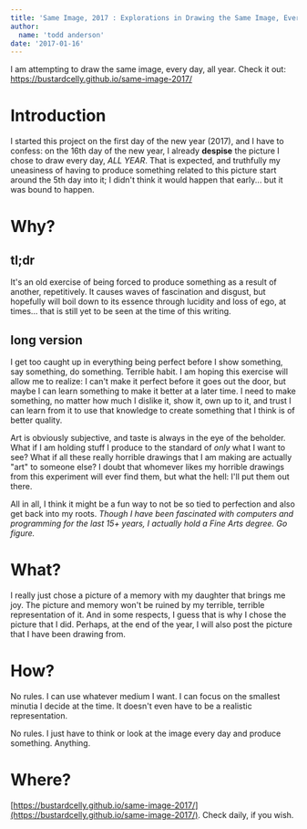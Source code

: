 ```yaml
---
title: 'Same Image, 2017 : Explorations in Drawing the Same Image, Every Day. All Year'
author:
  name: 'todd anderson'
date: '2017-01-16'
---
```


<p>I am attempting to draw the same image, every day, all year. Check it out: <a href="https://bustardcelly.github.io/same-image-2017/" alt="Same Image 2017" target="_blank">https://bustardcelly.github.io/same-image-2017/</a></p>

# Introduction
I started this project on the first day of the new year (2017), and I have to confess: on the 16th day of the new year, I already **despise** the picture I chose to draw every day, _ALL YEAR_. That is expected, and truthfully my uneasiness of having to produce something related to this picture start around the 5th day into it; I didn't think it would happen that early... but it was bound to happen.

# Why?

## tl;dr
It's an old exercise of being forced to produce something as a result of another, repetitively. It causes waves of fascination and disgust, but hopefully will boil down to its essence through lucidity and loss of ego, at times... that is still yet to be seen at the time of this writing.

## long version
I get too caught up in everything being perfect before I show something, say something, do something. Terrible habit. I am hoping this exercise will allow me to realize: I can't make it perfect before it goes out the door, but maybe I can learn something to make it better at a later time. I need to make something, no matter how much I dislike it, show it, own up to it, and trust I can learn from it to use that knowledge to create something that I think is of better quality.

Art is obviously subjective, and taste is always in the eye of the beholder. What if I am holding stuff I produce to the standard of _only_ what I want to see? What if all these really horrible drawings that I am making are actually "art" to someone else? I doubt that whomever likes my horrible drawings from this experiment will ever find them, but what the hell: I'll put them out there.

All in all, I think it might be a fun way to not be so tied to perfection and also get back into my roots. _Though I have been fascinated with computers and programming for the last 15+ years, I actually hold a Fine Arts degree. Go figure._

# What?
I really just chose a picture of a memory with my daughter that brings me joy. The picture and memory won't be ruined by my terrible, terrible representation of it. And in some respects, I guess that is why I chose the picture that I did. Perhaps, at the end of the year, I will also post the picture that I have been drawing from.

# How?
No rules. I can use whatever medium I want. I can focus on the smallest minutia I decide at the time. It doesn't even have to be a realistic representation.

No rules. I just have to think or look at the image every day and produce something. Anything.

# Where?

[https://bustardcelly.github.io/same-image-2017/](https://bustardcelly.github.io/same-image-2017/). Check daily, if you wish.
